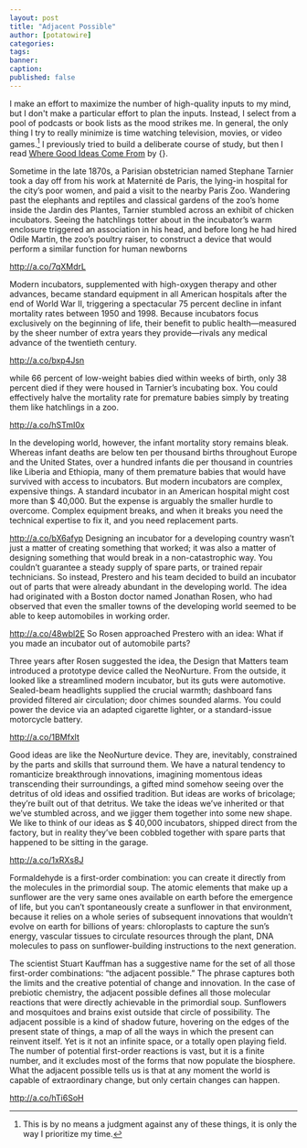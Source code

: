 ```yaml
---
layout: post
title: "Adjacent Possible"
author: [potatowire]
categories: 
tags: 
banner: 
caption: 
published: false
---
```


I make an effort to maximize the number of high-quality inputs to my mind, but I don't make a particular effort to plan the inputs. Instead, I select from a pool of podcasts or book lists as the mood strikes me. In general, the only thing I try to really minimize is time watching television, movies, or video games.[^1] I previously tried to build a deliberate course of study, but then I read [Where Good Ideas Come From]() by {}.



Sometime in the late 1870s, a Parisian obstetrician named Stephane Tarnier took a day off from his work at Maternité de Paris, the lying-in hospital for the city’s poor women, and paid a visit to the nearby Paris Zoo. Wandering past the elephants and reptiles and classical gardens of the zoo’s home inside the Jardin des Plantes, Tarnier stumbled across an exhibit of chicken incubators. Seeing the hatchlings totter about in the incubator’s warm enclosure triggered an association in his head, and before long he had hired Odile Martin, the zoo’s poultry raiser, to construct a device that would perform a similar function for human newborns

http://a.co/7qXMdrL

Modern incubators, supplemented with high-oxygen therapy and other advances, became standard equipment in all American hospitals after the end of World War II, triggering a spectacular 75 percent decline in infant mortality rates between 1950 and 1998. Because incubators focus exclusively on the beginning of life, their benefit to public health—measured by the sheer number of extra years they provide—rivals any medical advance of the twentieth century.

http://a.co/bxp4Jsn

while 66 percent of low-weight babies died within weeks of birth, only 38 percent died if they were housed in Tarnier’s incubating box. You could effectively halve the mortality rate for premature babies simply by treating them like hatchlings in a zoo.

http://a.co/hSTmI0x

In the developing world, however, the infant mortality story remains bleak. Whereas infant deaths are below ten per thousand births throughout Europe and the United States, over a hundred infants die per thousand in countries like Liberia and Ethiopia, many of them premature babies that would have survived with access to incubators. But modern incubators are complex, expensive things. A standard incubator in an American hospital might cost more than $ 40,000. But the expense is arguably the smaller hurdle to overcome. Complex equipment breaks, and when it breaks you need the technical expertise to fix it, and you need replacement parts.

http://a.co/bX6afyp
Designing an incubator for a developing country wasn’t just a matter of creating something that worked; it was also a matter of designing something that would break in a non-catastrophic way. You couldn’t guarantee a steady supply of spare parts, or trained repair technicians. So instead, Prestero and his team decided to build an incubator out of parts that were already abundant in the developing world. The idea had originated with a Boston doctor named Jonathan Rosen, who had observed that even the smaller towns of the developing world seemed to be able to keep automobiles in working order.

http://a.co/48wbl2E
So Rosen approached Prestero with an idea: What if you made an incubator out of automobile parts? 

Three years after Rosen suggested the idea, the Design that Matters team introduced a prototype device called the NeoNurture. From the outside, it looked like a streamlined modern incubator, but its guts were automotive. Sealed-beam headlights supplied the crucial warmth; dashboard fans provided filtered air circulation; door chimes sounded alarms. You could power the device via an adapted cigarette lighter, or a standard-issue motorcycle battery.

http://a.co/1BMfxlt

Good ideas are like the NeoNurture device. They are, inevitably, constrained by the parts and skills that surround them. We have a natural tendency to romanticize breakthrough innovations, imagining momentous ideas transcending their surroundings, a gifted mind somehow seeing over the detritus of old ideas and ossified tradition. But ideas are works of bricolage; they’re built out of that detritus. We take the ideas we’ve inherited or that we’ve stumbled across, and we jigger them together into some new shape. We like to think of our ideas as $ 40,000 incubators, shipped direct from the factory, but in reality they’ve been cobbled together with spare parts that happened to be sitting in the garage.

http://a.co/1xRXs8J

Formaldehyde is a first-order combination: you can create it directly from the molecules in the primordial soup. The atomic elements that make up a sunflower are the very same ones available on earth before the emergence of life, but you can’t spontaneously create a sunflower in that environment, because it relies on a whole series of subsequent innovations that wouldn’t evolve on earth for billions of years: chloroplasts to capture the sun’s energy, vascular tissues to circulate resources through the plant, DNA molecules to pass on sunflower-building instructions to the next generation. 

The scientist Stuart Kauffman has a suggestive name for the set of all those first-order combinations: “the adjacent possible.” The phrase captures both the limits and the creative potential of change and innovation. In the case of prebiotic chemistry, the adjacent possible defines all those molecular reactions that were directly achievable in the primordial soup. Sunflowers and mosquitoes and brains exist outside that circle of possibility. The adjacent possible is a kind of shadow future, hovering on the edges of the present state of things, a map of all the ways in which the present can reinvent itself. Yet is it not an infinite space, or a totally open playing field. The number of potential first-order reactions is vast, but it is a finite number, and it excludes most of the forms that now populate the biosphere. What the adjacent possible tells us is that at any moment the world is capable of extraordinary change, but only certain changes can happen.

http://a.co/hTi6SoH

[^1]: This is by no means a judgment against any of these things, it is only the way I prioritize my time.